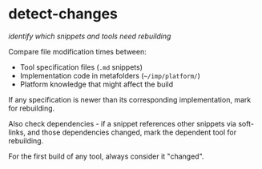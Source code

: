 # detect-changes
*identify which snippets and tools need rebuilding*

Compare file modification times between:
- Tool specification files (`.md` snippets) 
- Implementation code in metafolders (`~/imp/platform/`)
- Platform knowledge that might affect the build

If any specification is newer than its corresponding implementation, mark for rebuilding.

Also check dependencies - if a snippet references other snippets via soft-links, and those dependencies changed, mark the dependent tool for rebuilding.

For the first build of any tool, always consider it "changed".